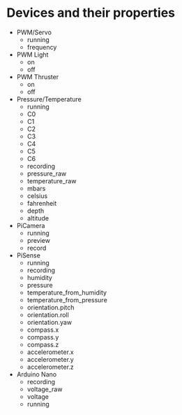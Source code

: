 # Devices and their properties

- PWM/Servo
	- running
	- frequency
- PWM Light
	- on
	- off
- PWM Thruster
	- on
	- off
- Pressure/Temperature
	- running
	- C0
	- C1
	- C2
	- C3
	- C4
	- C5
	- C6
	- recording
	- pressure_raw
	- temperature_raw
	- mbars
	- celsius
	- fahrenheit
	- depth
	- altitude
- PiCamera
	- running
	- preview
	- record
- PiSense
	- running
	- recording
	- humidity
	- pressure
	- temperature_from_humidity
	- temperature_from_pressure
	- orientation.pitch
	- orientation.roll
	- orientation.yaw
	- compass.x
	- compass.y
	- compass.z
	- accelerometer.x
	- accelerometer.y
	- accelerometer.z
- Arduino Nano
	- recording
	- voltage_raw
	- voltage
	- running
